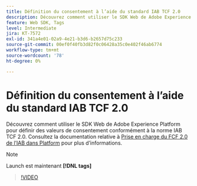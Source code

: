 ```yaml
---
title: Définition du consentement à l’aide du standard IAB TCF 2.0
description: Découvrez comment utiliser le SDK Web de Adobe Experience Platform pour définir des valeurs de consentement conformément à la norme IAB TCF 2.0.
feature: Web SDK, Tags
level: Intermediate
jira: KT-7572
exl-id: 341a4e01-02a9-4e21-b3d6-b2657d75c233
source-git-commit: 00ef0f40fb3d82f0c06428a35c0e402f46ab6774
workflow-type: tm+mt
source-wordcount: '78'
ht-degree: 0%

---
```


# Définition du consentement à l’aide du standard IAB TCF 2.0

Découvrez comment utiliser le SDK Web de Adobe Experience Platform pour définir des valeurs de consentement conformément à la norme IAB TCF 2.0. Consultez la documentation relative à [Prise en charge du FCF 2.0 de l’IAB dans Platform](https://experienceleague.adobe.com/docs/experience-platform/landing/governance-privacy-security/consent/iab/overview.html) pour plus d’informations.

>[!NOTE]
>
> Launch est maintenant **[!DNL tags]**

>[!VIDEO](https://video.tv.adobe.com/v/332695/?learn=on)
